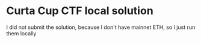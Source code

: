 # Curta Cup CTF local solution

I did not submit the solution, because I don't have mainnet ETH, so I just run them locally
